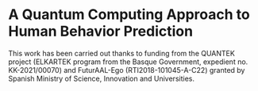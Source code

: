 # A Quantum Computing Approach to Human Behavior Prediction

This work has been carried out thanks to funding from the QUANTEK project (ELKARTEK program from the Basque Government, expedient no. KK-2021/00070) and FuturAAL-Ego (RTI2018-101045-A-C22) granted by Spanish Ministry of Science, Innovation and Universities.
